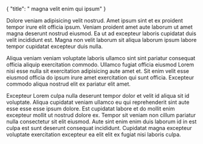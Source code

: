 {
  "title": " magna velit enim qui ipsum"
}

Dolore veniam adipisicing velit nostrud. Amet ipsum sint et ex proident tempor irure elit officia ipsum. Veniam proident amet aute laborum ut amet magna deserunt nostrud eiusmod. Ea ut ad excepteur laboris cupidatat duis velit incididunt est. Magna non velit laborum sit aliqua laborum ipsum labore tempor cupidatat excepteur duis nulla.

Aliqua veniam veniam voluptate laboris ullamco sint sint pariatur consequat officia aliquip exercitation commodo. Ullamco fugiat officia eiusmod Lorem nisi esse nulla sit exercitation adipisicing aute amet et. Sit enim velit esse eiusmod officia do ipsum irure amet exercitation qui sunt officia. Excepteur commodo aliqua nostrud elit ex pariatur elit amet.

Excepteur Lorem culpa nulla deserunt tempor dolor et velit id aliqua sit id voluptate. Aliqua cupidatat veniam ullamco eu qui reprehenderit sint aute esse esse esse ipsum dolore. Est cupidatat labore et do mollit enim excepteur mollit ut nostrud dolore ex. Tempor sit veniam non cillum pariatur nulla consectetur sit elit eiusmod. Aute sint enim enim duis laborum id in est culpa est sunt deserunt consequat incididunt. Cupidatat magna excepteur voluptate exercitation excepteur ea elit elit ex fugiat nisi laboris culpa.